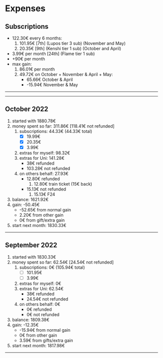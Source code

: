 
# Expenses

## Subscriptions

- 122.30€ every 6 months:
    1. 101.95€ [7th] (Lupos tier 3 sub) (November and May)
    2. 20.35€ [9th] (Kenshi tier 1 sub) (October and April)
- 3.99€ per month [24th] (Flame tier 1 sub)
- +90€ per month
- max gain:
    1. 86.01€ per month
    2. 49.72€ on October + November & April + May:
        - 65.66€ October & April
        - -15.94€ November & May

---
---

## October 2022

1. started with 1880.78€
2. money spent so far: 311.86€ [118.41€ not refunded]
    1. subscriptions: 44.33€ (44.33€ total)
        - [x] 19.99€
        - [x] 20.35€
        - [x] 3.99€
    2. extras for myself: 98.32€
    3. extras for Uni: 141.28€
        - 38€ refunded
        - 103.28€ not refunded
    4. on others behalf: 27.93€
        - 12.80€ refunded
            1. 12.80€ train ticket (15€ back)
        - 15.13€ not refunded
            1. 15.13€ F24
3. balance: 1621.92€
4. gain: -50.45€
    - -52.65€ from normal gain
    - 2.20€ from other gain
    - 0€ from gift/extra gain
5. start next month: 1830.33€

---

## September 2022

1. started with 1830.33€
2. money spent so far: 62.54€ [24.54€ not refunded]
    1. subscriptions: 0€ (105.94€ total)
        - [ ] 101.95€
        - [ ] 3.99€
    2. extras for myself: 0€
    3. extras for Uni: 62.54€
        - 38€ refunded
        - 24.54€ not refunded
    4. on others behalf: 0€
        - 0€ refunded
        - 0€ not refunded
3. balance: 1809.38€
4. gain: -12.35€
    - -15.94€ from normal gain
    - 0€ from other gain
    - 3.59€ from gifts/extra gain
5. start next month: 1817.98€

---
